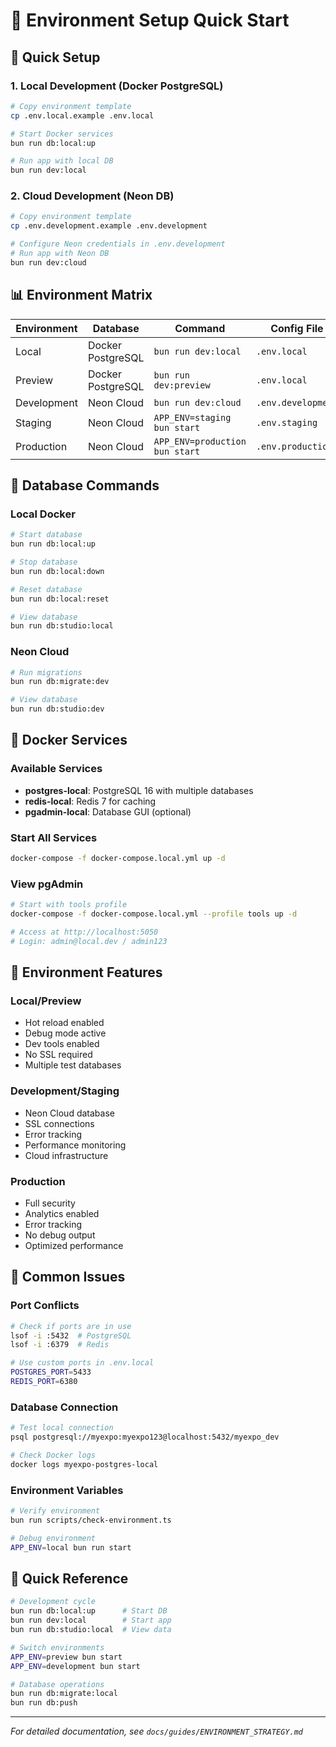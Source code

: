 # 🚀 Environment Setup Quick Start

## 🎯 Quick Setup

### 1. Local Development (Docker PostgreSQL)
```bash
# Copy environment template
cp .env.local.example .env.local

# Start Docker services
bun run db:local:up

# Run app with local DB
bun run dev:local
```

### 2. Cloud Development (Neon DB)
```bash
# Copy environment template
cp .env.development.example .env.development

# Configure Neon credentials in .env.development
# Run app with Neon DB
bun run dev:cloud
```

## 📊 Environment Matrix

| Environment | Database | Command | Config File |
|------------|----------|---------|-------------|
| Local | Docker PostgreSQL | `bun run dev:local` | `.env.local` |
| Preview | Docker PostgreSQL | `bun run dev:preview` | `.env.local` |
| Development | Neon Cloud | `bun run dev:cloud` | `.env.development` |
| Staging | Neon Cloud | `APP_ENV=staging bun start` | `.env.staging` |
| Production | Neon Cloud | `APP_ENV=production bun start` | `.env.production` |

## 🔧 Database Commands

### Local Docker
```bash
# Start database
bun run db:local:up

# Stop database
bun run db:local:down

# Reset database
bun run db:local:reset

# View database
bun run db:studio:local
```

### Neon Cloud
```bash
# Run migrations
bun run db:migrate:dev

# View database
bun run db:studio:dev
```

## 🐳 Docker Services

### Available Services
- **postgres-local**: PostgreSQL 16 with multiple databases
- **redis-local**: Redis 7 for caching
- **pgadmin-local**: Database GUI (optional)

### Start All Services
```bash
docker-compose -f docker-compose.local.yml up -d
```

### View pgAdmin
```bash
# Start with tools profile
docker-compose -f docker-compose.local.yml --profile tools up -d

# Access at http://localhost:5050
# Login: admin@local.dev / admin123
```

## 🎨 Environment Features

### Local/Preview
- Hot reload enabled
- Debug mode active
- Dev tools enabled
- No SSL required
- Multiple test databases

### Development/Staging
- Neon Cloud database
- SSL connections
- Error tracking
- Performance monitoring
- Cloud infrastructure

### Production
- Full security
- Analytics enabled
- Error tracking
- No debug output
- Optimized performance

## 🚨 Common Issues

### Port Conflicts
```bash
# Check if ports are in use
lsof -i :5432  # PostgreSQL
lsof -i :6379  # Redis

# Use custom ports in .env.local
POSTGRES_PORT=5433
REDIS_PORT=6380
```

### Database Connection
```bash
# Test local connection
psql postgresql://myexpo:myexpo123@localhost:5432/myexpo_dev

# Check Docker logs
docker logs myexpo-postgres-local
```

### Environment Variables
```bash
# Verify environment
bun run scripts/check-environment.ts

# Debug environment
APP_ENV=local bun run start
```

## 📝 Quick Reference

```bash
# Development cycle
bun run db:local:up      # Start DB
bun run dev:local        # Start app
bun run db:studio:local  # View data

# Switch environments
APP_ENV=preview bun start
APP_ENV=development bun start

# Database operations
bun run db:migrate:local
bun run db:push
```

---

*For detailed documentation, see `docs/guides/ENVIRONMENT_STRATEGY.md`*